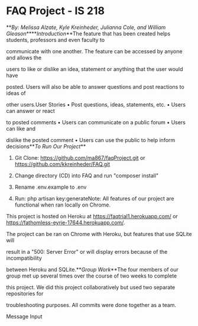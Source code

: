 # FAQ Project - IS 218

**_By: Melissa Alzate, Kyle Kreinheder, Julianna Cole, and William Gleason_****_Introduction_**The feature that has been created helps students, professors and even faculty to

communicate with one another. The feature can be accessed by anyone and allows the

users to like or dislike an idea, statement or anything that the user would have

posted. Users will also be able to answer questions and post reactions to ideas of

other users.User Stories • Post questions, ideas, statements, etc. • Users can answer or react

to posted comments • Users can communicate on a public forum • Users can like and

dislike the posted comment •    Users can use the public to help inform decisions**_To Run Our Project_**

1. Git Clone: https://github.com/ma867/faqProject.git or https://github.com/kkreinheder/FAQ.git

2. Change directory (CD) into FAQ and run "composer install"

3. Rename .env.example to .env

4. Run: php artisan key:generateNote: All features of our project are functional when ran locally on Chrome.

This project is hosted on Heroku at https://faqtrial1.herokuapp.com/ or https://fathomless-eyrie-17644.herokuapp.com/.

The project can be ran on Chrome with Heroku, but features that use SQLite will

result in a "500: Server Error" or will display errors because of the incompatibility

between Heroku and SQLite.**_Group Work_**The four members of our group met up several times over the course of two weeks to complete

this project.  We did this project collaboratively but used two separate repositories for

troubleshooting purposes.  All commits were done together as a team.

Message Input
